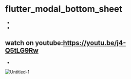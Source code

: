 # flutter_modal_bottom_sheet

-
-
watch on youtube:https://youtu.be/j4-Q5tLG9Rw
-
-
![Untitled-1](https://user-images.githubusercontent.com/78899995/180299896-8e9ab312-2827-4ffd-a2df-b1c09216ea39.jpg)
